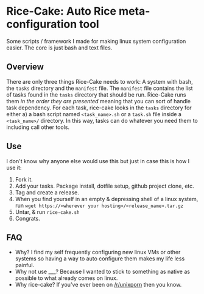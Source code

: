 # Rice-Cake: Auto Rice meta-configuration tool
Some scripts / framework I made for making linux system configuration easier. The core is just bash and text files.

## Overview
There are only three things Rice-Cake needs to work: A system with bash, the `tasks` directory and the `manifest` file.
The `manifest` file contains the list of tasks found in the `tasks` directory that should 
be run. Rice-Cake runs them *in the order they are presented* meaning that you can sort of
handle task dependency. For each task, rice-cake looks in the `tasks` directory for either a) a bash script named `<task_name>.sh` or 
a `task.sh` file inside a `<task_name>/` directory. In this way, tasks can do whatever you need them to including call other tools.

## Use
I don't know why anyone else would use this but just in case this is how I use it:
1) Fork it. 
2) Add your tasks. Package install, dotfile setup, github project clone, etc.
3) Tag and create a release.
4) When you find yourself in an empty & depressing shell of a linux system, run `wget https://<wherever your hosting>/<release_name>.tar.gz`
5) Untar, & run `rice-cake.sh`
6) Congrats. 


## FAQ
* Why? I find my self frequently configuring new linux VMs or other systems so having a way to auto configure them makes my life less painful.
* Why not use ___? Because I wanted to stick to something as native as possible to what already comes on linux.
* Why rice-cake? If you've ever been on [/r/unixporn](https://reddit.com/r/unixporn) then you know.


